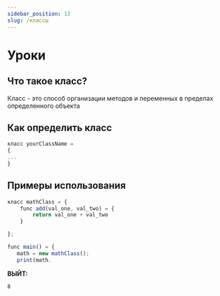 ```yaml
---
sidebar_position: 13
slug: /классы
---
```


# Уроки

## Что такое класс?

Класс - это способ организации методов и переменных в пределах определенного объекта

## Как определить класс

```jsx
класс yourClassName =
{
...
}
```

## Примеры использования

```jsx
класс mathClass = {
    func add(val_one, val_two) = {
        return val_one + val_two
    }

};

func main() = {
   math = new mathClass();
   print(math.
```

**ВЫЙТ:**

```
8
```

